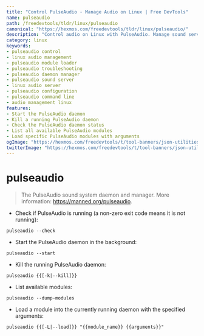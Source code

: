 ```yaml
---
title: "Control PulseAudio - Manage Audio on Linux | Free DevTools"
name: pulseaudio
path: /freedevtools/tldr/linux/pulseaudio
canonical: "https://hexmos.com/freedevtools/tldr/linux/pulseaudio/"
description: "Control audio on Linux with PulseAudio. Manage sound servers, load modules and troubleshoot audio issues using the command line. Free online tool, no registration required."
category: linux
keywords:
- pulseaudio control
- linux audio management
- pulseaudio module loader
- pulseaudio troubleshooting
- pulseaudio daemon manager
- pulseaudio sound server
- linux audio server
- pulseaudio configuration
- pulseaudio command line
- audio management linux
features:
- Start the PulseAudio daemon
- Kill a running PulseAudio daemon
- Check the PulseAudio daemon status
- List all available PulseAudio modules
- Load specific PulseAudio modules with arguments
ogImage: "https://hexmos.com/freedevtools/t/tool-banners/json-utilities-banner.png"
twitterImage: "https://hexmos.com/freedevtools/t/tool-banners/json-utilities-banner.png"
---
```


# pulseaudio

> The PulseAudio sound system daemon and manager.
> More information: <https://manned.org/pulseaudio>.

- Check if PulseAudio is running (a non-zero exit code means it is not running):

`pulseaudio --check`

- Start the PulseAudio daemon in the background:

`pulseaudio --start`

- Kill the running PulseAudio daemon:

`pulseaudio {{[-k|--kill]}}`

- List available modules:

`pulseaudio --dump-modules`

- Load a module into the currently running daemon with the specified arguments:

`pulseaudio {{[-L|--load]}} "{{module_name}} {{arguments}}"`
